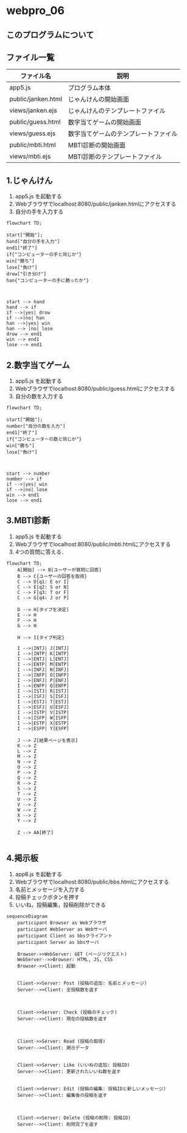 # webpro_06

## このプログラムについて

## ファイル一覧
ファイル名 | 説明
-|-
app5.js | プログラム本体
public/janken.html | じゃんけんの開始画面
views/janken.ejs | じゃんけんのテンプレートファイル
public/guess.html | 数字当てゲームの開始画面
views/guess.ejs | 数字当てゲームのテンプレートファイル
public/mbti.html | MBTI診断の開始画面
views/mbti.ejs | MBTI診断のテンプレートファイル

## 1.じゃんけん
1. app5.js を起動する
1. Webブラウザでlocalhost:8080/public/janken.htmlにアクセスする
1. 自分の手を入力する
```mermaid
flowchart TD;

start["開始"];
hand["自分の手を入力"]
end1["終了"]
if{"コンピューターの手と同じか"}
win["勝ち"]
lose["負け"]
drow["引き分け"]
han{"コンピューターの手に勝ったか"}



start --> hand
hand --> if
if -->|yes| drow
if -->|no| han
han -->|yes| win
han --> |no| lose
drow --> end1
win --> end1
lose --> end1
```

## 2.数字当てゲーム
1. app5.js を起動する
1. Webブラウザでlocalhost:8080/public/guess.htmlにアクセスする
1. 自分の数を入力する
```mermaid
flowchart TD;

start["開始"];
number["自分の数を入力"]
end1["終了"]
if{"コンピューターの数と同じか"}
win["勝ち"]
lose["負け"]



start --> number
number --> if
if -->|yes| win
if -->|no| lose
win --> end1
lose --> end1
```

## 3.MBTI診断
1. app5.js を起動する
1. Webブラウザでlocalhost:8080/public/mbti.htmlにアクセスする
1. 4つの質問に答える．
```mermaid
flowchart TD;
    A[開始] --> B[ユーザーが質問に回答]
    B --> C{ユーザーの回答を取得}
    C --> D[q1: E or I]
    C --> E[q2: S or N]
    C --> F[q3: T or F]
    C --> G[q4: J or P]
    
    D --> H[タイプを決定]
    E --> H
    F --> H
    G --> H
    
    H --> I{タイプ判定}
    
    I -->|INTJ| J[INTJ]
    I -->|INTP| K[INTP]
    I -->|ENTJ| L[ENTJ]
    I -->|ENTP| M[ENTP]
    I -->|INFJ| N[INFJ]
    I -->|INFP| O[INFP]
    I -->|ENFJ| P[ENFJ]
    I -->|ENFP| Q[ENFP]
    I -->|ISTJ| R[ISTJ]
    I -->|ISFJ| S[ISFJ]
    I -->|ESTJ| T[ESTJ]
    I -->|ESFJ| U[ESFJ]
    I -->|ISTP| V[ISTP]
    I -->|ISFP| W[ISFP]
    I -->|ESTP| X[ESTP]
    I -->|ESFP| Y[ESFP]
    
    J --> Z[結果ページを表示]
    K --> Z
    L --> Z
    M --> Z
    N --> Z
    O --> Z
    P --> Z
    Q --> Z
    R --> Z
    S --> Z
    T --> Z
    U --> Z
    V --> Z
    W --> Z
    X --> Z
    Y --> Z
    
    Z --> AA[終了]


```
## 4.掲示板
1. app8.js を起動する
1. Webブラウザでlocalhost:8080/public/bbs.htmlにアクセスする
1. 名前とメッセージを入力する
1. 投稿チェックボタンを押す
1. いいね，投稿編集，投稿削除ができる
```mermaid
sequenceDiagram
    participant Browser as Webブラウザ
    participant WebServer as Webサーバ
    participant Client as bbsクライアント
    participant Server as bbsサーバ

    Browser->>WebServer: GET (ページリクエスト)
    WebServer-->>Browser: HTML, JS, CSS
    Browser->>Client: 起動

    
    Client->>Server: Post (投稿の追加: 名前とメッセージ)
    Server-->>Client: 全投稿数を返す
    

    
    Client->>Server: Check (投稿のチェック)
    Server-->>Client: 現在の投稿数を返す
   

   
    Client->>Server: Read (投稿の取得)
    Server-->>Client: 掲示データ
    
    
    Client->>Server: Like (いいねの追加: 投稿ID)
    Server-->>Client: 更新されたいいね数を返す
    
    
    Client->>Server: Edit (投稿の編集: 投稿IDと新しいメッセージ)
    Server-->>Client: 編集後の投稿を返す
   

   
    Client->>Server: Delete (投稿の削除: 投稿ID)
    Server-->>Client: 削除完了を返す
```


